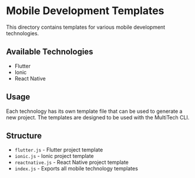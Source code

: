 # Mobile Development Templates

This directory contains templates for various mobile development technologies.

## Available Technologies

- Flutter
- Ionic
- React Native

## Usage

Each technology has its own template file that can be used to generate a new project. The templates are designed to be used with the MultiTech CLI.

## Structure

- `flutter.js` - Flutter project template
- `ionic.js` - Ionic project template
- `reactnative.js` - React Native project template
- `index.js` - Exports all mobile technology templates 